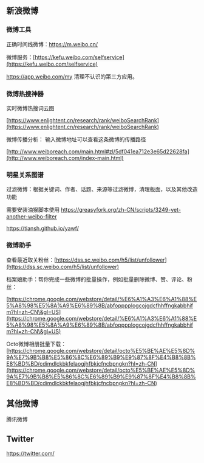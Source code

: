 ## 新浪微博

### 微博工具

正确时间线微博：[https://m.weibo.cn/ ](https://m.weibo.cn)

微博服务：[https://kefu.weibo.com/selfservice](https://kefu.weibo.com/selfservice)

https://app.weibo.com/my 清理不认识的第三方应用。

### 微博热搜神器

实时微博热搜词云图

[https://www.enlightent.cn/research/rank/weiboSearchRank](https://www.enlightent.cn/research/rank/weiboSearchRank)

微博传播分析： 输入微博地址可以查看这条微博的传播路径&#x20;

[http://www.weiboreach.com/main.html#zl/5df041ea712e3e65d22628fa](http://www.weiboreach.com/index-main.html)

### 明星关系图谱

过滤微博：根据关键词、作者、话题、来源等过滤微博，清理版面，以及其他改造功能&#x20;

需要安装油猴脚本使用 https://greasyfork.org/zh-CN/scripts/3249-yet-another-weibo-filter

https://tiansh.github.io/yawf/

### 微博助手

查看最近取关粉丝：[https://dss.sc.weibo.com/h5/list/unfollower](https://dss.sc.weibo.com/h5/list/unfollower)

档案娘助手：帮你完成一些微博的批量操作，例如批量删除微博、赞、评论、粉丝：

[https://chrome.google.com/webstore/detail/%E6%A1%A3%E6%A1%88%E5%A8%98%E5%8A%A9%E6%89%8B/abfopppplogcojgdcfhhffngkabbhifm?hl=zh-CN\&gl=US](https://chrome.google.com/webstore/detail/%E6%A1%A3%E6%A1%88%E5%A8%98%E5%8A%A9%E6%89%8B/abfopppplogcojgdcfhhffngkabbhifm?hl=zh-CN\&gl=US)

Octo微博相册批量下载：[https://chrome.google.com/webstore/detail/octo%E5%BE%AE%E5%8D%9A%E7%9B%B8%E5%86%8C%E6%89%B9%E9%87%8F%E4%B8%8B%E8%BD%BD/cdimdlckbkfelaogjhfbkjcfncbpngkn?hl=zh-CN](https://chrome.google.com/webstore/detail/octo%E5%BE%AE%E5%8D%9A%E7%9B%B8%E5%86%8C%E6%89%B9%E9%87%8F%E4%B8%8B%E8%BD%BD/cdimdlckbkfelaogjhfbkjcfncbpngkn?hl=zh-CN)

## 其他微博

腾讯微博

## Twitter

https://twitter.com/